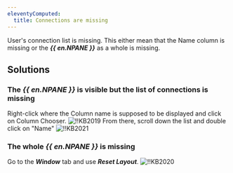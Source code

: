 ```yaml
---
eleventyComputed:
  title: Connections are missing
---
```

User's connection list is missing. This either mean that the Name column is missing or the ***{{ en.NPANE }}*** as a whole is missing.
## Solutions
### The ***{{ en.NPANE }}*** is visible but the list of connections is missing
Right-click where the Column name is supposed to be displayed and click on Column Chooser.
![!!KB2019](https://cdnweb.devolutions.net/docs/en/kb/KB2019.png)
From there, scroll down the list and double click on "Name"
![!!KB2021](https://cdnweb.devolutions.net/docs/en/kb/KB2021.png)
### The whole ***{{ en.NPANE }}*** is missing
Go to the ***Window*** tab and use ***Reset Layout***.
![!!KB2020](https://cdnweb.devolutions.net/docs/en/kb/KB2020.png)
